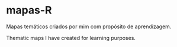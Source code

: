 # mapas-R
Mapas temáticos criados por mim com propósito de aprendizagem.

Thematic maps I have created for learning purposes.

